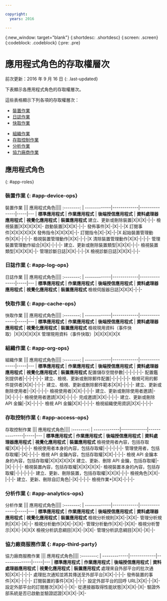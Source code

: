 ```yaml
---

copyright:
  years: 2016

---
```


{:new_window: target="blank"}
{:shortdesc: .shortdesc}
{:screen: .screen}
{:codeblock: .codeblock}
{:pre: .pre}

# 應用程式角色的存取權層次
前次更新：2016 年 9 月 16 日
{: .last-updated}

下表顯示各應用程式角色的存取權層次。

這些表格顯示下列各項的存取權層次：
- [裝置作業](#app-device-ops)
- [日誌作業](#app-log-ops)
- [快取作業](#app-cache-ops)
<!-- [Historian Operations](#app-historian) -->
- [組織作業](#app-org-ops)
- [存取控制作業](#app-access-ops)
- [分析作業](#app-analytics-ops)
- [協力廠商作業](#app-third-party)  
<!-- - [Risk Management Operations](#app-risk-mgt) -->

## 應用程式角色
{: #app-roles}

### 裝置作業 {: #app-device-ops}

裝置作業 ||| 應用程式角色||||
:--------: | -------------|-------------|---------------|-----|---
           | **標準應用程式** | **作業應用程式** | **後端授信應用程式** | **資料處理器應用程式** | **視覺化應用程式** | **裝置應用程式**
建立、更新或刪除裝置|X|X|X|-|-|-
檢視裝置|X|X|X|X|X|-
啟動裝置|X|X|X|-|-|-
發佈事件|X|-|X|-|-|X
訂閱事件|X|X|X|X|X|X
發佈指令|X|X|X|X|-|-
訂閱指令|X|-|X|-|-|X
起始裝置管理動作|X|X|-|-|-|-
檢視裝置管理動作|X|X|-|-|-|X
清除裝置管理動作|X|X|-|-|-|-
管理裝置管理動作組合|X|X|-|-|-|-
建立、更新或刪除裝置類型|X|X|X|-|-|-
檢視裝置類型|X|X|X|X|-|-
管理診斷日誌|X|X|-|-|-|X
檢視診斷日誌|X|X|X|-|-|-

### 日誌作業 {: #app-log-ops}

日誌作業 ||| 應用程式角色||||
:--------: | -------------|-------------|---------------|-----|---
           | **標準應用程式** | **作業應用程式** | **後端授信應用程式** | **資料處理器應用程式** | **視覺化應用程式** | **裝置應用程式**
檢視伺服器日誌|X|X|X|-|-|-

### 快取作業 {: #app-cache-ops}

快取作業 ||| 應用程式角色||||
:--------: | -------------|-------------|---------------|-----|---
           | **標準應用程式** | **作業應用程式** | **後端授信應用程式** | **資料處理器應用程式** | **視覺化應用程式** | **裝置應用程式**
檢視現用資料（事件快取）|X|X|X|X|X|X
管理現用資料（事件快取）|X|X|X|X|X|X

### 組織作業 {: #app-org-ops}

組織作業 ||| 應用程式角色||||
:--------: | -------------|-------------|---------------|-----|---
           | **標準應用程式** | **作業應用程式** | **後端授信應用程式** | **資料處理器應用程式** | **視覺化應用程式** | **裝置應用程式**
配置儲存空間參數|-|-|-|-|-|-
配置鑑別提供者|-|-|-|-|-|-
建立、檢視、更新或刪除郵件配置|-|-|-|-|-|-
檢視可用的郵件提供者|X|X|-|-|-|-
建立、檢視、更新或刪除郵件範本|X|X|-|-|-|-
建立、更新或刪除使用者|-|X|-|-|-|-
檢視使用者|X|X|-|-|-|-
建立、更新或刪除使用者邀請|-|X|-|-|-|-
檢視使用者邀請|X|X|-|-|-|-
完成邀請|X|X|-|-|-|-
建立、更新或刪除 API 金鑰|-|X|-|-|-|-
檢視 API 金鑰|X|X|-|-|-|-
檢視組織使用資訊|X|X|-|-|-|-

### 存取控制作業 {: #app-access-ops}

存取控制作業 ||| 應用程式角色||||
:--------: | -------------|-------------|---------------|-----|---
           | **標準應用程式** | **作業應用程式** | **後端授信應用程式** | **資料處理器應用程式** | **視覺化應用程式** | **裝置應用程式**
檢視使用者內容，包括存取權|X|X|-|-|-|-
檢視使用者本身的內容，包括存取權|-|-|-|-|-|-
管理使用者，包括存取權|-|X|-|-|-|-
檢視 API 金鑰內容，包括存取權|X|X|-|-|-|-
檢視 API 金鑰本身的內容，包括存取權|X|X|X|X|X|X
建立、更新、刪除 API 金鑰，包括存取權|-|X|-|-|-|-
檢視裝置內容，包括存取權|X|X|X|X|X|-
檢視裝置本身的內容，包括存取權|-|-|-|-|-|-
建立、更新、刪除裝置，包括存取權|X|X|X|-|-|-
檢視角色|X|X|-|-|-|-
建立、更新、刪除自訂角色|-|X|-|-|-|-
檢視作業*|X|X|-|-|-|-

### 分析作業 {: #app-analytics-ops}

分析作業 ||| 應用程式角色||||
:--------: | -------------|-------------|---------------|-----|---
           | **標準應用程式** | **作業應用程式** | **後端授信應用程式** | **資料處理器應用程式** | **視覺化應用程式** | **裝置應用程式**
檢視分析規則|X|X|-|X|X|-
管理分析規則|X|X|-|X|-|-
檢視分析動作|X|X|-|X|X|-
管理分析動作|X|X|-|X|X|-
檢視分析警示|X|X|-|X|X|X
檢視分析訊息綱目|X|X|-|X|X|-
管理分析訊息綱目|X|X|-|X|-|-

### 協力廠商服務作業 {: #app-third-party}

協力廠商服務作業 ||| 應用程式角色||||
:--------: | -------------|-------------|---------------|-----|---
           | **標準應用程式** | **作業應用程式** | **後端授信應用程式** | **資料處理器應用程式** | **視覺化應用程式** | **裝置應用程式**
處理來自外部平台的批次通知|X|X|-|-|-|-
處理批次通知並將其傳送至外部平台|X|X|-|-|-|-
發佈裝置的事件|X|X|-|-|-|-
訂閱裝置的事件|X|X|-|-|-|-
設定外部平台的回呼 URL|X|X|-|-|X|-
設定外部平台的訂閱層次|X|X|-|-|X|-
從連接器取得性能狀態|X|X|X|-|X|-
驗證外部系統是否已啟動並驗證認證|X|X|X|-|X|-
